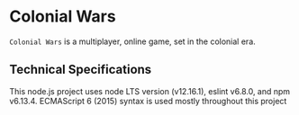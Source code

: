# Colonial Wars
```Colonial Wars``` is a multiplayer, online game, set in the colonial era.

## Technical Specifications
This node.js project uses node LTS version (v12.16.1), eslint v6.8.0, and npm v6.13.4.
ECMAScript 6 (2015) syntax is used mostly throughout this project
